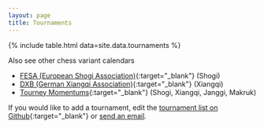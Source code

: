 ```yaml
---
layout: page
title: Tournaments
---
```


{% include table.html data=site.data.tournaments %}

Also see other chess variant calendars
* [FESA (European Shogi Association)](http://fesashogi.eu/index.php?mid=2){:target="_blank"} (Shogi)
* [DXB (German Xiangqi Association)](http://chinaschach.de/blog/?post_type=tribe_events){:target="_blank"} (Xiangqi)
* [Tourney Momentums](https://tourney-momentums.eu/tournaments/){:target="_blank"} (Shogi, Xiangqi, Janggi, Makruk)

If you would like to add a tournament, edit the [tournament list on Github](https://github.com/chess-variants/chess-variants.github.io/blob/main/_data/tournaments.tsv){:target="_blank"} or [send an email](mailto:chessvariantinfo@gmail.com).
